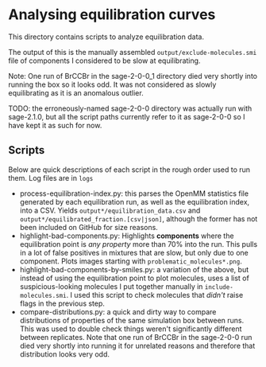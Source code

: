 # Analysing equilibration curves

This directory contains scripts to analyze equilibration data.

The output of this is the manually assembled `output/exclude-molecules.smi` file of components I considered to be slow at equilibrating.

Note: One run of BrCCBr in the sage-2-0-0_1 directory died very shortly into running the box so it looks odd. It was not considered as slowly equilibrating as it is an anomalous outlier.

TODO: the erroneously-named sage-2-0-0 directory was actually run with sage-2.1.0, but all the script paths currently refer to it as sage-2-0-0 so I have kept it as such for now.

## Scripts

Below are quick descriptions of each script in the rough order used to run them. Log files are in `logs`

* process-equilibration-index.py: this parses the OpenMM statistics file generated by each equilibration run, as well as the equilibration index, into a CSV. Yields `output*/equilibration_data.csv` and `output*/equilibrated_fraction.[csv|json]`, although the former has not been included on GitHub for size reasons.
* highlight-bad-components.py: Highlights **components** where the equilibration point is *any property* more than 70% into the run. This pulls in a lot of false positives in mixtures that are slow, but only due to one component. Plots images starting with `problematic_molecules*.png`. 
* highlight-bad-components-by-smiles.py: a variation of the above, but instead of using the equilibration point to plot molecules, uses a list of suspicious-looking molecules I put together manually in `include-molecules.smi`. I used this script to check molecules that *didn't* raise flags in the previous step.
* compare-distributions.py: a quick and dirty way to compare distributions of properties of the same simulation box between runs. This was used to double check things weren't significantly different between replicates. Note that one run of BrCCBr in the sage-2-0-0 run died very shortly into running it for unrelated reasons and therefore that distribution looks very odd.